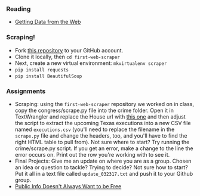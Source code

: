 ### Reading

  * [Getting Data from the Web](http://datajournalismhandbook.org/1.0/en/getting_data_3.html)

### Scraping!

  * Fork [this repository](https://github.com/SMPA3193/first-web-scraper) to your GitHub account.
  * Clone it locally, then `cd first-web-scraper`
  * Next, create a new virtual environment: `mkvirtualenv scraper`
  * `pip install requests`
  * `pip install BeautifulSoup`

### Assignments

  * Scraping: using the `first-web-scraper` repository we worked on in class, copy the congress/scrape.py file into the crime folder. Open it in TextWrangler and replace the House url with [this one](http://www.tdcj.state.tx.us/death_row/dr_scheduled_executions.html) and then adjust the script to extract the upcoming Texas executions into a new CSV file named `executions.csv` (you'll need to replace the filename in the `scrape.py` file and change the headers, too, and you'll have to find the right HTML table to pull from). Not sure where to start? Try running the crime/scrape.py script. If you get an error, make a change to the line the error occurs on. Print out the row you're working with to see it.
  * Final Projects: Give me an update on where you are as a group. Chosen an idea or question to tackle? Trying to decide? Not sure how to start? Put it all in a text file called `update_032317.txt` and push it to your Github group.
  * [Public Info Doesn't Always Want to be Free](https://source.opennews.org/en-US/learning/public-info-doesnt-always-want-be-free/)
